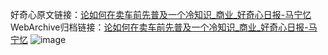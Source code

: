 好奇心原文链接：[论如何在卖车前先普及一个冷知识_商业_好奇心日报-马宁忆](https://www.qdaily.com/articles/4697.html)
WebArchive归档链接：[论如何在卖车前先普及一个冷知识_商业_好奇心日报-马宁忆](http://web.archive.org/web/20190623162458/https://www.qdaily.com/articles/4697.html)
![image](http://ww3.sinaimg.cn/large/007d5XDply1g3w5oacuybj30u0395e0c)